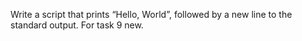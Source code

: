 Write a script that prints “Hello, World”, followed by a new line to the standard output. For task 9 new.
